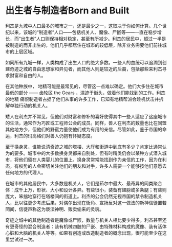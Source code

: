# 出生者与制造者Born and Built

利杰是九城中人口最多的城市之一，还是最少之一，这取决于你如何计算。几个世纪以来，该城的“制造者”人口——包括机关人、魔像、尸嵌等——一直在稳步增长，而“出生者”人口则保持相对稳定，甚至有所减少。利杰的居民中，超过一半是被制造的而非出生的，他们几乎都居住在城市的较低层，除非业务需要他们前往城市的上层区域。

如同所有九城一样，人类构成了出生人口的绝大多数。一些人的血统可以追溯到创建奇迹之城的自由思想家和异见者，而其他人则是较近的后裔，包括那些来利杰寻求财富和自由的人。

在其他种族中，
地精可能是最常见的，尽管这一点难以确定。他们大多住在城市最低的部分 ——
齿轮区 the Gears ，混迹于街头，做着他们能找到的工作。利杰的地精
痛恨制造者占据了他们从事的许多工作，已知有地精帮派会趁机伏击并拆解单独行动的机关人。

矮人在利杰并不常见，但他们对财富和修补的喜好使得其中一些人适应了这座城市的生活，通常作为巧匠或工程师公会的成员。同样，兽人在利杰的数量也比在同盟其他地方少，但他们的野蛮力量使他们成为有用的亲信。尽管如此，鉴于帝国的命运，利杰的玛高格们对兽人仍抱有怀疑态度。

至于换身灵，谁能说清奇迹之城的塔楼、大厅和街道中到底有多少？肯定比通常认为的要多。城市中的大多数换身灵都来自别处，但有时精类仍会以某种方式潜入城市，将他们留在人类婴儿的位置上。换身灵常常能找到作为亲信的工作，因为在利杰，有权势的人会密切关注他们的朋友和对手，许多人需要一个能够按他们意愿去任何地方的代理人。

在城市的其他居民中，大多数是机关人，它们是茹尔中最大、最奇异的同类聚合体：成千上万，形状、大小和设计各异。有些很小，装备有翅膀或多条腿；有些则庞大，笨拙地穿行在塔楼间的街道上。利杰的公会仍然无视帝国的禁令制造机关人，比以往更少考虑后果，对偶尔出现在街角、宣扬反对这一做法的新神信徒置若罔闻，信徒声称这为亵渎神明、贩卖偷来的灵魂。

奇迹之城中的其他制造者是魔像或尸嵌，数量与机关人相比要少得多。利杰甚至还有更奇怪的混合制造者：装有机械四肢的尸嵌、由特殊材料构成的魔像、装有活体心脏和大脑的机关人等等。如果有创造或改造制造者的概念出现，很可能至少在这里尝试过一次。
